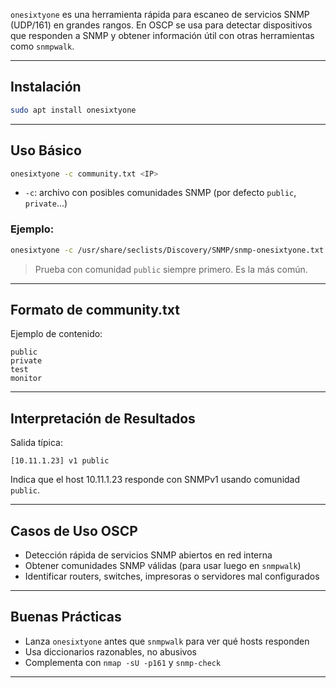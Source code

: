 `onesixtyone` es una herramienta rápida para escaneo de servicios SNMP (UDP/161) en grandes rangos. En OSCP se usa para detectar dispositivos que responden a SNMP y obtener información útil con otras herramientas como `snmpwalk`.

---

## Instalación

```bash
sudo apt install onesixtyone
```

---

## Uso Básico

```bash
onesixtyone -c community.txt <IP>
```

- `-c`: archivo con posibles comunidades SNMP (por defecto `public`, `private`...)

### Ejemplo:
```bash
onesixtyone -c /usr/share/seclists/Discovery/SNMP/snmp-onesixtyone.txt 10.11.1.0/24
```

> Prueba con comunidad `public` siempre primero. Es la más común.

---

## Formato de community.txt

Ejemplo de contenido:
```
public
private
test
monitor
```

---

## Interpretación de Resultados

Salida típica:
```
[10.11.1.23] v1 public
```
Indica que el host 10.11.1.23 responde con SNMPv1 usando comunidad `public`.

---

## Casos de Uso OSCP

- Detección rápida de servicios SNMP abiertos en red interna
- Obtener comunidades SNMP válidas (para usar luego en `snmpwalk`)
- Identificar routers, switches, impresoras o servidores mal configurados

---

## Buenas Prácticas

- Lanza `onesixtyone` antes que `snmpwalk` para ver qué hosts responden
- Usa diccionarios razonables, no abusivos
- Complementa con `nmap -sU -p161` y `snmp-check`

---
